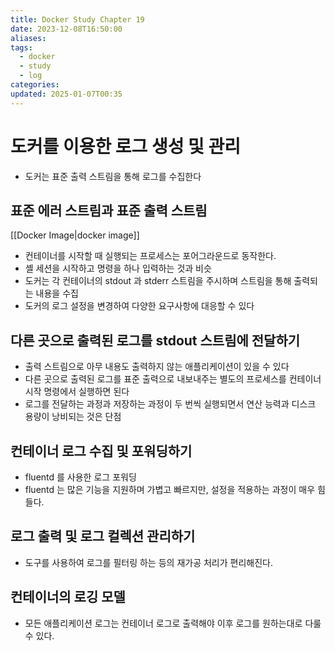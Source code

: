 ```yaml
---
title: Docker Study Chapter 19
date: 2023-12-08T16:50:00
aliases: 
tags:
  - docker
  - study
  - log
categories: 
updated: 2025-01-07T00:35
---
```


# 도커를 이용한 로그 생성 및 관리

- 도커는 표준 출력 스트림을 통해 로그를 수집한다

## 표준 에러 스트림과 표준 출력 스트림

[[Docker Image|docker image]]

- 컨테이너를 시작할 때 실행되는 프로세스는 포어그라운드로 동작한다.
- 셸 세션을 시작하고 명령을 하나 입력하는 것과 비슷
- 도커는 각 컨테이너의 stdout 과 stderr 스트림을 주시하며 스트림을 통해 출력되는 내용을 수집
- 도커의 로그 설정을 변경하여 다양한 요구사항에 대응할 수 있다

## 다른 곳으로 출력된 로그를 stdout 스트림에 전달하기

- 출력 스트림으로 아무 내용도 출력하지 않는 애플리케이션이 있을 수 있다
- 다른 곳으로 출력된 로그를 표준 출력으로 내보내주는 별도의 프로세스를 컨테이너 시작 명령에서 실행하면 된다
- 로그를 전달하는 과정과 저장하는 과정이 두 번씩 실행되면서 연산 능력과 디스크 용량이 낭비되는 것은 단점

## 컨테이너 로그 수집 및 포워딩하기

- fluentd 를 사용한 로그 포워딩
- fluentd 는 많은 기능을 지원하며 가볍고 빠르지만, 설정을 적용하는 과정이 매우 힘들다.

## 로그 출력 및 로그 컬렉션 관리하기

- 도구를 사용하여 로그를 필터링 하는 등의 재가공 처리가 편리해진다.

## 컨테이너의 로깅 모델

- 모든 애플리케이션 로그는 컨테이너 로그로 출력해야 이후 로그를 원하는대로 다룰 수 있다.
